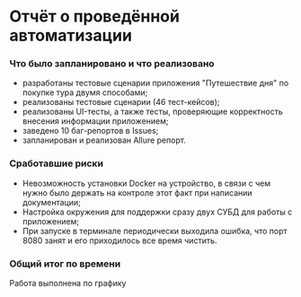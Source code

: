 # Отчёт о проведённой автоматизации

### Что было запланировано и что реализовано

- разработаны тестовые сценарии приложения "Путешествие дня" по покупке тура двумя способами;
- реализованы тестовые сценарии (46 тест-кейсов);
- реализованы UI-тесты, а также тесты, проверяющие корректность внесения информации приложением;
- заведено 10 баг-репортов в Issues;
- запланирован и реализован Allure репорт.

### Сработавшие риски

- Невозможность установки Docker на устройство, в связи с чем нужно было держать на контроле этот факт при написании документации;
- Настройка окружения для поддержки сразу двух СУБД для работы с приложением;
- При запуске в терминале периодически выходила ошибка, что порт 8080 занят и его приходилось все время чистить.

### Общий итог по времени

Работа выполнена по графику